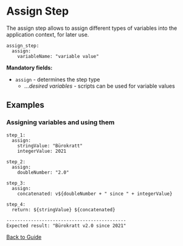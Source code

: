 # Assign Step

The assign step allows to assign different types of variables into the application context, for later use.

```
assign_step:
  assign:
    variableName: "variable value"
```

**Mandatory fields:**

* `assign` - determines the step type
    * *...desired variables* - scripts can be used for variable values

## Examples

### Assigning variables and using them

```
step_1:
  assign:
    stringValue: "Bürokratt"
    integerValue: 2021

step_2:
  assign:
    doubleNumber: "2.0"

step_3:
  assign:
    concatenated: v${doubleNumber + " since " + integerValue}

step_4:
  return: ${stringValue} ${concatenated}

--------------------------------------------
Expected result: "Bürokratt v2.0 since 2021" 
```

[Back to Guide](../GUIDE.md#Writing-DSL-files)
